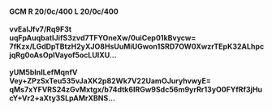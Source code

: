 #### GCM R 20/0c/400 L 20/0c/400
**vvEaIJfv7/Rq9F3t**<br/>**uqFpAuqbatIJifS3zvd7TFYOneXw/0uiCep01kBvycw=**<br/>**7fKzx/LGdDpTBtzH2yXJO8HsUuMiUGwon1SRD7OW0XwzrTEpK32ALhpcjqRg0oAsOpIVayof5ocLUIXU...**<br/><br/>
**yUM5bInILefMqnfV**<br/>**Vey+ZPzSxTeu535vJaXK2p82Wk7V22UamOJuryhvwyE=**<br/>**qMs7xYFVRS24zGvMxtgx/b74dtk6IRGw9Sdc56m9yrRr13yO0FYfRf3jHucY+Vr2+aXty3SLpAMrXBNS...**